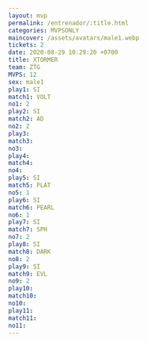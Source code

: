 ```yaml
---
layout: mvp
permalink: /entrenador/:title.html
categories: MVPSONLY
maincover: /assets/avatars/male1.webp
tickets: 2
date: 2020-08-29 10:29:20 +0700
title: XTORMER
team: ZTG
MVPS: 12
sex: male1
play1: SI
match1: VOLT
no1: 2
play2: SI
match2: AD
no2: 2
play3: 
match3: 
no3: 
play4: 
match4: 
no4: 
play5: SI
match5: PLAT
no5: 1
play6: SI
match6: PEARL
no6: 1
play7: SI
match7: SPH
no7: 2
play8: SI
match8: DARK
no8: 2
play9: SI
match9: EVL
no9: 2
play10: 
match10: 
no10: 
play11: 
match11: 
no11:
---
```

